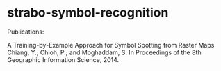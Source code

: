 strabo-symbol-recognition
=========================
Publications:

A Training-by-Example Approach for Symbol Spotting from Raster Maps Chiang, Y.; Chioh, P.; and Moghaddam, S. In Proceedings of the 8th Geographic Information Science, 2014. 
